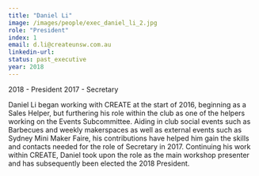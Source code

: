 ```yaml
---
title: "Daniel Li"
image: /images/people/exec_daniel_li_2.jpg
role: "President"
index: 1
email: d.li@createunsw.com.au
linkedin-url:
status: past_executive
year: 2018
---
```

2018 - President
2017 - Secretary

Daniel Li began working with CREATE at the start of 2016, beginning as a Sales Helper, but furthering his role within the club as one of the helpers working on the Events Subcommittee. Aiding in club social events such as Barbecues and weekly makerspaces as well as external events such as Sydney Mini Maker Faire, his contributions have helped him gain the skills and contacts needed for the role of Secretary in 2017. Continuing his work within CREATE, Daniel took upon the role as the main workshop presenter and has subsequently been elected the 2018 President.
